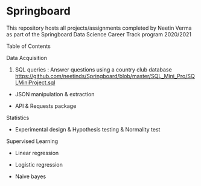 
# Springboard 
This repository hosts all projects/assignments completed by Neetin Verma as part of the Springboard Data Science Career Track program 2020/2021

Table of Contents

Data Acquisition

1. SQL queries : Answer questions using a country club database
  https://github.com/neetinds/Springboard/blob/master/SQL_Mini_Pro/SQLMiniProject.sql
	
- JSON manipulation & extraction
	
- API & Requests package
	
Statistics

- Experimental design & Hypothesis testing & Normality test
	
Supervised Learning

- Linear regression

 -  Logistic regression
 
 -  Naive bayes
